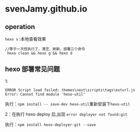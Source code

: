 # svenJamy.github.io


## operation

`hexo s` :本地查看效果

```
//等于一次性执行了，清空、刷新、部署三个命令
 hexo clean && hexo g && hexo d
```

## hexo 部署常见问题
1:
```
ERROR Script load failed: themes\next\scripts\tags\exturl.js
Error: Cannot find module 'hexo-util'
```
执行：`npm install -- save-dev hexo-util`重新安装下`hexo-util`


2：在执行 hexo deploy 后,出现 `error deployer not found:git `

执行：`npm install hexo-deployer-git --save`
